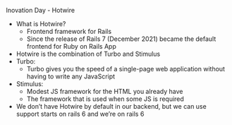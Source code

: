 Inovation Day - Hotwire

* What is Hotwire?
    * Frontend framework for Rails
    * Since the release of Rails 7 (December 2021) became the default frontend for Ruby on Rails App
* Hotwire is the combination of Turbo and Stimulus
* Turbo:
    * Turbo gives you the speed of a single-page web application without having to write any JavaScript
* Stimulus:
    * Modest JS framework for the HTML you already have
    * The framework that is used when some JS is required
* We don’t have Hotwire by default in our backend, but we can use support starts on rails 6 and we’re on rails 6
